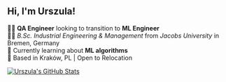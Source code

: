## Hi, I'm Urszula! 

👩‍💻 **QA Engineer** looking to transition to **ML Engineer**<br/>
👩‍🎓 *B.Sc. Industrial Engineering & Management* from *Jacobs University* in Bremen, Germany<br/>
💭 Currently learning about **ML algorithms**<br/>
🏡 Based in Kraków, PL | Open to Relocation

[![Urszula's GitHub Stats](https://github-readme-stats.vercel.app/api?username=ula-salwa&show_icons=true&theme=tokyonight)](https://github.com/ula-salwa/github-readme-stats)
